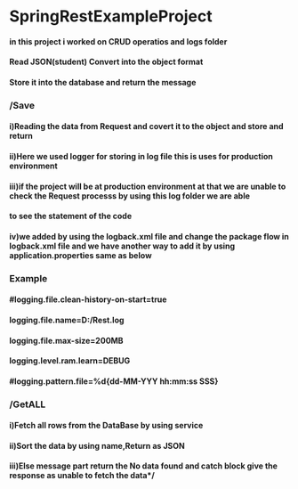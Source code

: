 # SpringRestExampleProject
#### in this project i worked on CRUD operatios and logs folder
#### Read JSON(student) Convert into the object format
#### Store it into the database and return the message
### /Save
#### i)Reading the data from Request and covert it to the object and store and return
#### ii)Here we used logger for storing in log file this is uses for production environment
#### iii)if the project will be at production environment at that we are unable to check the Request processs by using this log folder we are able
#### to see the statement of the code
#### iv)we added by using the logback.xml file and change the package flow in logback.xml file and we have another way to add it by using application.properties same as below
### Example
#### #logging.file.clean-history-on-start=true
#### logging.file.name=D:/Rest.log
#### logging.file.max-size=200MB
#### logging.level.ram.learn=DEBUG
#### #logging.pattern.file=%d{dd-MM-YYY hh:mm:ss SSS}
### /GetALL
#### i)Fetch all rows from the DataBase by using service
#### ii)Sort the data by using name,Return as JSON
#### iii)Else message part return the No data found and catch block give the response as unable to fetch the data*/
